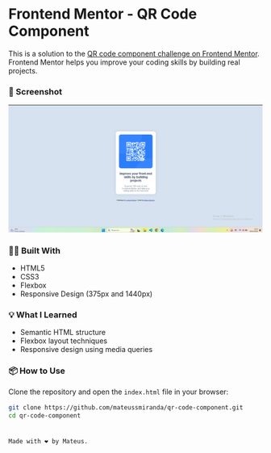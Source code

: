 # Frontend Mentor - QR Code Component

This is a solution to the [QR code component challenge on Frontend Mentor](https://www.frontendmentor.io/challenges/qr-code-component-iux_sIO_H). Frontend Mentor helps you improve your coding skills by building real projects.

### 📸 Screenshot

![Screenshot](./images/screenshot.png)

### 🧑‍💻 Built With

- HTML5
- CSS3
- Flexbox
- Responsive Design (375px and 1440px)

### 💡 What I Learned

- Semantic HTML structure
- Flexbox layout techniques
- Responsive design using media queries

### 📦 How to Use

Clone the repository and open the `index.html` file in your browser:

```bash
git clone https://github.com/mateussmiranda/qr-code-component.git
cd qr-code-component


Made with ❤️ by Mateus.
